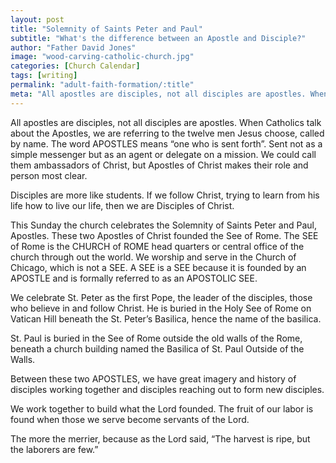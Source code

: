 ```yaml
---
layout: post
title: "Solemnity of Saints Peter and Paul"
subtitle: "What's the difference between an Apostle and Disciple?"
author: "Father David Jones"
image: "wood-carving-catholic-church.jpg"
categories: [Church Calendar]
tags: [writing]
permalink: "adult-faith-formation/:title"
meta: "All apostles are disciples, not all disciples are apostles. When Catholics talk about the Apostles, we are referring to the twelve men Jesus choose, called by name. The word APOSTLES means “one who is sent forth”. Sent not as a simple messenger but as an agent or delegate on a mission. We could call them ambassadors of Christ, but Apostles of Christ makes their role and person most clear."
---
```

All apostles are disciples, not all disciples are apostles. When Catholics talk about the Apostles, we are referring to the twelve men Jesus choose, called by name. The word APOSTLES means “one who is sent forth”. Sent not as a simple messenger but as an agent or delegate on a mission. We could call them ambassadors of Christ, but Apostles of Christ makes their role and person most clear.
<!--more-->

Disciples are more like students. If we follow Christ, trying to learn from his life how to live our life, then we are Disciples of Christ.

This Sunday the church celebrates the Solemnity of Saints Peter and Paul, Apostles. These two Apostles of Christ founded the See of Rome. The SEE of Rome is the CHURCH of ROME head quarters or central office of the church through out the world. We worship and serve in the Church of Chicago, which is not a SEE. A SEE is a SEE because it is founded by an APOSTLE and is formally referred to as an APOSTOLIC SEE.

We celebrate St. Peter as the first Pope, the leader of the disciples, those who believe in and follow Christ. He is buried in the Holy See of Rome on Vatican Hill beneath the St. Peter’s Basilica, hence the name of the basilica.

St. Paul is buried in the See of Rome outside the old walls of the Rome, beneath a church building named the Basilica of St. Paul Outside of the Walls.

Between these two APOSTLES, we have great imagery and history of disciples working together and disciples reaching out to form new disciples.

We work together to build what the Lord founded. The fruit of our labor is found when those we serve become servants of the Lord.

The more the merrier, because as the Lord said, “The harvest is ripe, but the laborers are few.”